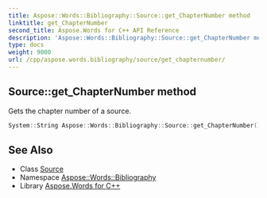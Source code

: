 ```yaml
---
title: Aspose::Words::Bibliography::Source::get_ChapterNumber method
linktitle: get_ChapterNumber
second_title: Aspose.Words for C++ API Reference
description: 'Aspose::Words::Bibliography::Source::get_ChapterNumber method. Gets the chapter number of a source in C++.'
type: docs
weight: 9000
url: /cpp/aspose.words.bibliography/source/get_chapternumber/
---
```

## Source::get_ChapterNumber method


Gets the chapter number of a source.

```cpp
System::String Aspose::Words::Bibliography::Source::get_ChapterNumber() const
```

## See Also

* Class [Source](../)
* Namespace [Aspose::Words::Bibliography](../../)
* Library [Aspose.Words for C++](../../../)
